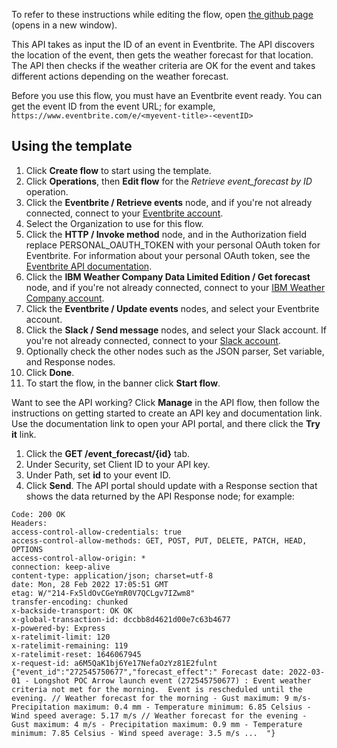 To refer to these instructions while editing the flow, open [the github page](https://github.com/ot4i/app-connect-templates/blob/master/resources/markdown/Update%20Eventbrite%20event%20based%20on%20IBM%20Weather%20forecast_instructions.md) (opens in a new window).

This API takes as input the ID of an event in Eventbrite.  The API discovers the location of the event, then gets the weather forecast for that location.  The API then checks if the weather criteria are OK for the event and takes different actions depending on the weather forecast.

Before you use this flow, you must have an Eventbrite event ready.  You can get the event ID from the event URL; for example, `https://www.eventbrite.com/e/<myevent-title>-<eventID>`


## Using the template

1. Click **Create flow** to start using the template.
1. Click **Operations**, then **Edit flow** for the _Retrieve event_forecast by ID_ operation.
1. Click the **Eventbrite / Retrieve events** node, and if you're not already connected, connect to your [Eventbrite account](https://ibm.biz/aaseventbrite).
1. Select the Organization to use for this flow.
1. Click the **HTTP / Invoke method** node, and in the Authorization field replace PERSONAL_OAUTH_TOKEN with your personal OAuth token for Eventbrite.  For information about your personal OAuth token, see the [Eventbrite API documentation](https://www.eventbrite.com/platform/api).
1. Click the **IBM Weather Company Data Limited Edition / Get forecast** node, and if you're not already connected, connect to your [IBM Weather Company account](https://ibm.biz/aasweathercdle).
1. Click the **Eventbrite / Update events** nodes, and select your Eventbrite account.
2. Click the **Slack / Send message** nodes, and select your Slack account.  If you're not already connected, connect to your [Slack account](https://ibm.biz/aasslack).
3. Optionally check the other nodes such as the JSON parser, Set variable, and Response nodes.
4. Click **Done**.
5. To start the flow, in the banner click **Start flow**.

Want to see the API working? 
Click **Manage** in the API flow, then follow the instructions on getting started to create an API key and documentation link. Use the documentation link to open your API portal, and there click the **Try it** link. 
1. Click the **GET /event_forecast/{id}** tab. 
2. Under Security, set Client ID to your API key.
3. Under Path, set **id** to your event ID.
4. Click **Send**.
The API portal should update with a Response section that shows the data returned by the API Response node; for example:
```
Code: 200 OK
Headers:
access-control-allow-credentials: true
access-control-allow-methods: GET, POST, PUT, DELETE, PATCH, HEAD, OPTIONS
access-control-allow-origin: *
connection: keep-alive
content-type: application/json; charset=utf-8
date: Mon, 28 Feb 2022 17:05:51 GMT
etag: W/"214-Fx5ldOvCGeYmR0V7QCLgv7IZwm8"
transfer-encoding: chunked
x-backside-transport: OK OK
x-global-transaction-id: dccbb8d4621d00e7c63b4677
x-powered-by: Express
x-ratelimit-limit: 120
x-ratelimit-remaining: 119
x-ratelimit-reset: 1646067945
x-request-id: a6M5QaK1bj6Ye17NefaOzYz81E2fulnt
{"event_id":"272545750677","forecast_effect":" Forecast date: 2022-03-01 - Longshot POC Arrow launch event (272545750677) : Event weather criteria not met for the morning.  Event is rescheduled until the evening. // Weather forecast for the morning - Gust maximum: 9 m/s- Precipitation maximum: 0.4 mm - Temperature minimum: 6.85 Celsius - Wind speed average: 5.17 m/s // Weather forecast for the evening - Gust maximum: 4 m/s - Precipitation maximum: 0.9 mm - Temperature minimum: 7.85 Celsius - Wind speed average: 3.5 m/s ...  "}
```
